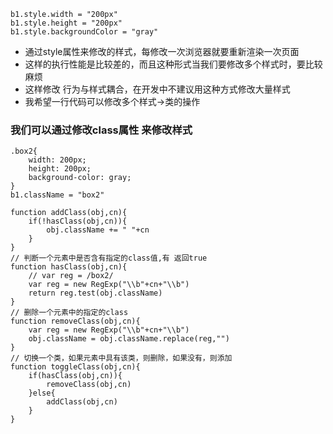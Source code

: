 ```
b1.style.width = "200px"
b1.style.height = "200px"
b1.style.backgroundColor = "gray"
```

- 通过style属性来修改的样式，每修改一次浏览器就要重新渲染一次页面
- 这样的执行性能是比较差的，而且这种形式当我们要修改多个样式时，要比较麻烦
- 这样修改 行为与样式耦合，在开发中不建议用这种方式修改大量样式
- 我希望一行代码可以修改多个样式->类的操作
### 我们可以通过修改class属性 来修改样式
```
.box2{
    width: 200px;
    height: 200px;
    background-color: gray;    
}
b1.className = "box2"
```

```
function addClass(obj,cn){
    if(!hasClass(obj,cn)){
        obj.className += " "+cn
    }
}
// 判断一个元素中是否含有指定的class值,有 返回true
function hasClass(obj,cn){
    // var reg = /box2/
    var reg = new RegExp("\\b"+cn+"\\b")
    return reg.test(obj.className)
}
// 删除一个元素中的指定的class
function removeClass(obj,cn){
    var reg = new RegExp("\\b"+cn+"\\b")
    obj.className = obj.className.replace(reg,"")
}
// 切换一个类，如果元素中具有该类，则删除，如果没有，则添加
function toggleClass(obj,cn){
    if(hasClass(obj,cn)){
        removeClass(obj,cn)
    }else{
        addClass(obj,cn)
    }
}
```